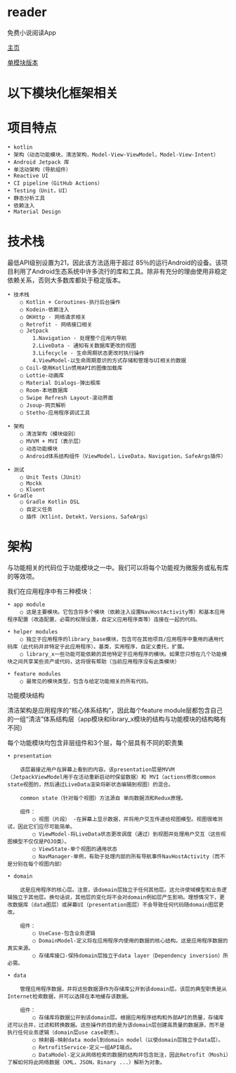 # reader
免费小说阅读App

[主页](https://github.com/woodwen/reader/tree/main)

[单模块版本](https://github.com/woodwen/reader/tree/dev-single)

# 以下模块化框架相关

# 项目特点

	• kotlin
	• 架构（动态功能模块，清洁架构，Model-View-ViewModel，Model-View-Intent）
	• Android Jetpack 库
	• 单活动架构（导航组件）
	• Reactive UI
	• CI pipeline（GitHub Actions）
	• Testing（Unit，UI）
	• 静态分析工具
	• 依赖注入
	• Material Design

# 技术栈

最低API级别设置为21，因此该方法适用于超过 85％的运行Android的设备。该项目利用了Android生态系统中许多流行的库和工具。除非有充分的理由使用非稳定依赖关系，否则大多数库都处于稳定版本。
	
	• 技术栈
		○ Kotlin + Coroutines-执行后台操作
		○ Kodein-依赖注入
		○ OKHttp - 网络请求相关
		○ Retrofit - 网络接口相关
		○ Jetpack
	 		1.Navigation - 处理整个应用内导航
	 		2.LiveData - 通知有关数据库更改的视图
	 		3.Lifecycle - 生命周期状态更改时执行操作
	 		4.ViewModel-以生命周期意识的方式存储和管理与UI相关的数据
		○ Coil-使用Kotlin惯用API的图像加载库
		○ Lottie-动画库
		○ Material Dialogs-弹出框库
		○ Room-本地数据库
		○ Swipe Refresh Layout-滚动界面
		○ Jsoup-网页解析
		○ Stetho-应用程序调试工具
	
	• 架构
		○ 清洁架构（模块级别）
		○ MVVM + MVI（表示层）
		○ 动态功能模块
		○ Android体系结构组件（ViewModel，LiveData，Navigation，SafeArgs插件）
	
	• 测试
		○ Unit Tests（JUnit）
		○ Mockk
		○ Kluent
	• Gradle
		○ Gradle Kotlin DSL
		○ 自定义任务
		○ 插件（Ktlint，Detekt，Versions，SafeArgs）

# 架构

与功能相关的代码位于功能模块之一中。我们可以将每个功能视为微服务或私有库的等效项。

我们在应用程序中有三种模块：

	• app module
		○ 这是主要模块。它包含将多个模块（依赖注入设置NavHostActivity等）和基本应用程序配置（改造配置，必需的权限设置，自定义应用程序类等）连接在一起的代码。
		
	• helper modules
		○ 独立于应用程序的library_base模块，包含可在其他项目/应用程序中重用的通用代码库（此代码并非特定于此应用程序）。基类，实用程序，自定义委托，扩展。
  		○ library_x一些功能可能依赖的其他特定于应用程序的模块。如果您只想在几个功能模块之间共享某些资产或代码，这将很有帮助（当前应用程序没有此类模块）
			
	• feature modules 
		○ 最常见的模块类型，包含与给定功能相关的所有代码。
  
功能模块结构
	
清洁架构是应用程序的“核心体系结构”，因此每个feature module层都包含自己的一组“清洁”体系结构层（app模块和library_x模块的结构与功能模块的结构略有不同）
 
每个功能模块均包含非层组件和3个层，每个层具有不同的职责集
 
	• presentation

 		该层最接近用户在屏幕上看到的内容。该presentation层是MVVM（JetpackViewModel用于在活动重新启动时保留数据）和 MVI（actions修改common state视图的，然后通过LiveData渲染将新状态编辑到视图）的混合。
 
		common state（针对每个视图）方法源自 单向数据流和Redux原理。
 
 		组件：
  			○ 视图（片段） -在屏幕上显示数据，并将用户交互传递给视图模型。视图很难测试，因此它们应尽可能简单。
  			○ ViewModel-将LiveData状态更改调度（通过）到视图并处理用户交互（这些视图模型不仅仅是POJO类）。
  			○ ViewState-单个视图的通用状态 
  			○ NavManager-单例，有助于处理内部的所有导航事件NavHostActivity（而不是分别在每个视图内部）
	
	• domain
	
  		这是应用程序的核心层。注意，该domain层独立于任何其他层。这允许使域模型和业务逻辑独立于其他层。换句话说，其他层的变化将不会对domain例如层产生影响。理想情况下，更改数据库（data图层）或屏幕UI（presentation图层）不会导致任何代码随domain图层更改。

 		组件：
  			○ UseCase-包含业务逻辑
  			○ DomainModel-定义将在应用程序内使用的数据的核心结构。这是应用程序数据的真实来源。
  			○ 存储库接口-保持domain层独立于data layer（Dependency inversion）所必需。
	
	• data

		管理应用程序数据，并将这些数据源作为存储库公开到该domain层。该层的典型职责是从Internet检索数据，并可以选择在本地缓存该数据。

		组件：
  			○ 存储库将数据公开到该domain层。根据应用程序结构和外部API的质量，存储库还可以合并，过滤和转换数据。这些操作的目的是为该domain层创建高质量的数据源，而不是执行任何业务逻辑（domain层use case职责）。
  			○ 映射器-映射data model到domain model（以使domain层独立于data层）。
  			○ RetrofitService-定义一组API端点。
			○ DataModel-定义从网络检索的数据的结构并包含批注，因此Retrofit（Moshi）了解如何将此网络数据（XML，JSON，Binary ...）解析为对象。
